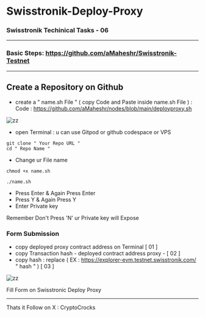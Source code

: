 # Swisstronik-Deploy-Proxy

### Swisstronik Techinical Tasks - 06
 
--------------------------------------------------------------------

### Basic Steps: https://github.com/aMaheshr/Swisstronik-Testnet
  
---------------------------------------------------------------------

##  Create a Repository on Github


- create a " name.sh File " ( copy Code and Paste inside name.sh File ) : Code : https://github.com/aMaheshr/nodes/blob/main/deployproxy.sh
  
![zz](https://github.com/user-attachments/assets/1cdc3dbb-b570-409f-9bac-53772c45dda9)
  
- open Terminal : u can use Gitpod or github codespace or VPS
  

```console
git clone " Your Repo URL "
cd " Repo Name "
```

- Change ur File name

```console
chmod +x name.sh
```

```console
./name.sh
```

 - Press Enter & Again Press Enter
 - Press Y & Again Press Y
 - Enter Private key 
   
 Remember Don't Press 'N' ur Private key will Expose
 

### Form Submission

- copy deployed proxy contract address on Terminal [ 01 ]
- copy Transaction hash - deployed contract address proxy -  [ 02 ]
- copy hash : replace ( EX : https://explorer-evm.testnet.swisstronik.com/ " hash " ) [ 03 ]

  
  
![zz](https://github.com/user-attachments/assets/50945bde-1ac8-4438-98b1-ebff73724c2e)

 


Fill Form on Swisstronic Deploy Proxy

--------------------------------------------------------------------------

Thats it Follow on X : CryptoCrocks

